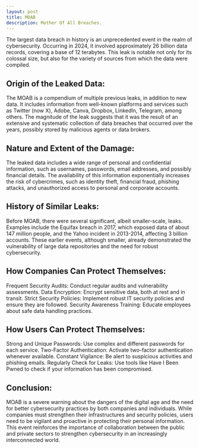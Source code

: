 ```yaml
---
layout: post
title: MOAB
description: Mother Of All Breaches.
---
```

The largest data breach in history is an unprecedented event in the realm of cybersecurity. Occurring in 2024, it involved approximately 26 billion data records, covering a base of 12 terabytes. This leak is notable not only for its colossal size, but also for the variety of sources from which the data were compiled.
<br>

## Origin of the Leaked Data:
The MOAB is a compendium of multiple previous leaks, in addition to new data. It includes information from well-known platforms and services such as Twitter (now X), Adobe, Canva, Dropbox, LinkedIn, Telegram, among others. The magnitude of the leak suggests that it was the result of an extensive and systematic collection of data breaches that occurred over the years, possibly stored by malicious agents or data brokers.
<br>

## Nature and Extent of the Damage:
The leaked data includes a wide range of personal and confidential information, such as usernames, passwords, email addresses, and possibly financial details. The availability of this information exponentially increases the risk of cybercrimes, such as identity theft, financial fraud, phishing attacks, and unauthorized access to personal and corporate accounts.
<br>

## History of Similar Leaks:
Before MOAB, there were several significant, albeit smaller-scale, leaks. Examples include the Equifax breach in 2017, which exposed data of about 147 million people, and the Yahoo incident in 2013-2014, affecting 3 billion accounts. These earlier events, although smaller, already demonstrated the vulnerability of large data repositories and the need for robust cybersecurity.
<br>

## How Companies Can Protect Themselves:
Frequent Security Audits: Conduct regular audits and vulnerability assessments.
Data Encryption: Encrypt sensitive data, both at rest and in transit.
Strict Security Policies: Implement robust IT security policies and ensure they are followed.
Security Awareness Training: Educate employees about safe data handling practices.
<br>

## How Users Can Protect Themselves:
Strong and Unique Passwords: Use complex and different passwords for each service.
Two-Factor Authentication: Activate two-factor authentication whenever available.
Constant Vigilance: Be alert to suspicious activities and phishing emails.
Regularly Check for Leaks: Use tools like Have I Been Pwned to check if your information has been compromised.
<br>
## Conclusion:
MOAB is a severe warning about the dangers of the digital age and the need for better cybersecurity practices by both companies and individuals. While companies must strengthen their infrastructures and security policies, users need to be vigilant and proactive in protecting their personal information. This event reinforces the importance of collaboration between the public and private sectors to strengthen cybersecurity in an increasingly interconnected world.
